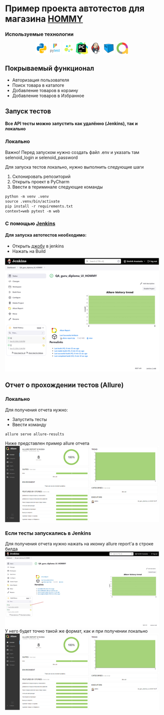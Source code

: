 # Пример проекта автотестов для магазина [HOMMY](https://myhommy.ru/)
###  Используемые технологии
<p align="center">
  <code><img src="tests/images/logo/python.svg" width="40" height="40"  alt="A-d-am" title="Python"></code>
  <code><img src="tests/images/logo/pytest.png" width="40" height="40"  alt="A-d-am" title="PyTest"></code>
  <code><img src="tests/images/logo/selene.png" width="40" height="40"  alt="A-d-am" title="Selene"></code>
  <code><img src="tests/images/logo/pycharm.png" width="40" height="40"  alt="A-d-am" title="PyCharm"></code>
  <code><img src="tests/images/logo/Jenkins.svg" width="40" height="40"  alt="A-d-am" title="Jenkins"></code>
  <code><img src="tests/images/logo/Selenoid.svg" width="40" height="40"  alt="A-d-am" title="Selenoid"></code>
  <code><img src="tests/images/logo/Allure_new.png" width="40" height="40"  alt="A-d-am" title="Allure Report"></code>
</p>

## Покрываемый функционал
- Авторизация пользователя 
- Поиск товара в каталоге
- Добавление товаров в корзину
- Добавление товаров в Избранное

## Запуск тестов
#### Все API тесты можно запустить как удалённо (Jenkins), так и локально

### Локально
Важно! Перед запуском нужно создать файл .env и указать там selenoid_login 
и selenoid_password

Для запуска тестов локально, нужно выполнить следующие шаги
1. Склонировать репозиторий
2. Открыть проект в PyCharm
3. Ввести в териминале следующие команды
``` 
python -m venv .venv
source .venv/bin/activate
pip install -r requirements.txt
context=web pytest -m web  
```

### С помощью [Jenkins](https://jenkins.autotests.cloud/job/QA_guru_diploma_UI_HOMMY/)
#### Для запуска автотестов необходимо:
 - Открыть [джобу](https://jenkins.autotests.cloud/job/QA_guru_diploma_UI_HOMMY/) в jenkins
 - Нажать на Build
<img src="tests/images/screenshots/Jenkins_build.png">

## Отчет о прохождении тестов (Allure)

### Локально
Для получения отчета нужно:
 - Запустить тесты
 - Ввести команду 
```
allure serve allure-results
```
Ниже представлен пример allure отчета 
<img src="tests/images/screenshots/allure_report_example_api.png">

### Если тесты запускались в Jenkins

Для получения отчета нужно нажать на иконку allure report'a в строке билда 
<img src="tests/images/screenshots/jenkins_allure_report.jpg">
У него будет точно такой же формат, как и при получении локально
<img src="tests/images/screenshots/allure_report_example_api.png">
